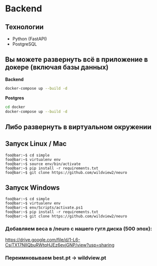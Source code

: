 # Backend

## Технологии

* Python (FastAPI)
* PostgreSQL

## Вы можете развернуть всё в приложение в докере (включая базы данных)

__Backend__
```bash
docker-compose up --build -d
```

__Postgres__
```bash
cd docker
docker-compose up --build -d
```

## Либо развернуть в виртуальном окружении

## Запуск Linux / Mac

```console
foo@bar:~$ cd simple
foo@bar:~$ virtualenv env
foo@bar:~$ source env/bin/activate
foo@bar:~$ pip install -r requirements.txt
foo@bar:~$ git clone https://github.com/wildview2/neuro
```

## Запуск Windows

```console
foo@bar:~$ cd simple
foo@bar:~$ virtualenv env
foo@bar:~$ env/Scripts/activate.ps1
foo@bar:~$ pip install -r requirements.txt
foo@bar:~$ git clone https://github.com/wildview2/neuro
```
### Добавляем веса в /neuro с нашего  гугл диска (500 эпох):
https://drive.google.com/file/d/1-L6-CsiTX17NIIQbuRWtqHJEz6evjGNP/view?usp=sharing
### Переимновываем best.pt -> wildview.pt
